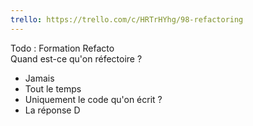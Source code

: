```yaml
---
trello: https://trello.com/c/HRTrHYhg/98-refactoring
---
```


Todo : Formation Refacto  
Quand est-ce qu'on réfectoire ?

- Jamais
- Tout le temps
- Uniquement le code qu'on écrit ?
- La réponse D